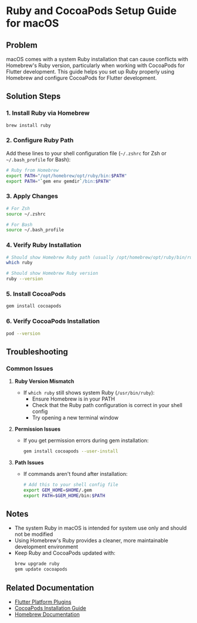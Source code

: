 # Ruby and CocoaPods Setup Guide for macOS

## Problem
macOS comes with a system Ruby installation that can cause conflicts with Homebrew's Ruby version, particularly when working with CocoaPods for Flutter development. This guide helps you set up Ruby properly using Homebrew and configure CocoaPods for Flutter development.

## Solution Steps

### 1. Install Ruby via Homebrew
```bash
brew install ruby
```

### 2. Configure Ruby Path
Add these lines to your shell configuration file (`~/.zshrc` for Zsh or `~/.bash_profile` for Bash):

```bash
# Ruby from Homebrew
export PATH="/opt/homebrew/opt/ruby/bin:$PATH"
export PATH="`gem env gemdir`/bin:$PATH"
```

### 3. Apply Changes
```bash
# For Zsh
source ~/.zshrc

# For Bash
source ~/.bash_profile
```

### 4. Verify Ruby Installation
```bash
# Should show Homebrew Ruby path (usually /opt/homebrew/opt/ruby/bin/ruby)
which ruby

# Should show Homebrew Ruby version
ruby --version
```

### 5. Install CocoaPods
```bash
gem install cocoapods
```

### 6. Verify CocoaPods Installation
```bash
pod --version
```

## Troubleshooting

### Common Issues

1. **Ruby Version Mismatch**
   - If `which ruby` still shows system Ruby (`/usr/bin/ruby`):
     - Ensure Homebrew is in your PATH
     - Check that the Ruby path configuration is correct in your shell config
     - Try opening a new terminal window

2. **Permission Issues**
   - If you get permission errors during gem installation:
     ```bash
     gem install cocoapods --user-install
     ```

3. **Path Issues**
   - If commands aren't found after installation:
     ```bash
     # Add this to your shell config file
     export GEM_HOME=$HOME/.gem
     export PATH=$GEM_HOME/bin:$PATH
     ```

## Notes

- The system Ruby in macOS is intended for system use only and should not be modified
- Using Homebrew's Ruby provides a cleaner, more maintainable development environment
- Keep Ruby and CocoaPods updated with:
  ```bash
  brew upgrade ruby
  gem update cocoapods
  ```

## Related Documentation
- [Flutter Platform Plugins](https://flutter.dev/to/platform-plugins)
- [CocoaPods Installation Guide](https://guides.cocoapods.org/using/getting-started.html)
- [Homebrew Documentation](https://docs.brew.sh) 